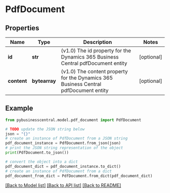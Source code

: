 # PdfDocument


## Properties

Name | Type | Description | Notes
------------ | ------------- | ------------- | -------------
**id** | **str** | (v1.0) The id property for the Dynamics 365 Business Central pdfDocument entity | [optional] 
**content** | **bytearray** | (v1.0) The content property for the Dynamics 365 Business Central pdfDocument entity | [optional] 

## Example

```python
from pybusinesscentral.model.pdf_document import PdfDocument

# TODO update the JSON string below
json = "{}"
# create an instance of PdfDocument from a JSON string
pdf_document_instance = PdfDocument.from_json(json)
# print the JSON string representation of the object
print(PdfDocument.to_json())

# convert the object into a dict
pdf_document_dict = pdf_document_instance.to_dict()
# create an instance of PdfDocument from a dict
pdf_document_from_dict = PdfDocument.from_dict(pdf_document_dict)
```
[[Back to Model list]](../README.md#documentation-for-models) [[Back to API list]](../README.md#documentation-for-api-endpoints) [[Back to README]](../README.md)


